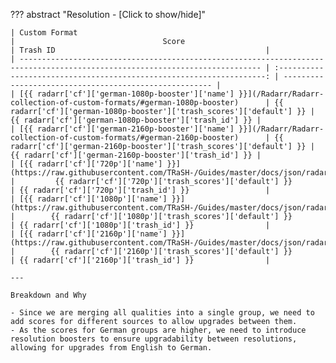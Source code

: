 <!-- markdownlint-disable MD041-->
??? abstract "Resolution - [Click to show/hide]"

    | Custom Format                                                                                                                |                                 Score                                 | Trash ID                                               |
    | ---------------------------------------------------------------------------------------------------------------------------- | :-------------------------------------------------------------------: | ------------------------------------------------------ |
    | [{{ radarr['cf']['german-1080p-booster']['name'] }}](/Radarr/Radarr-collection-of-custom-formats/#german-1080p-booster)      | {{ radarr['cf']['german-1080p-booster']['trash_scores']['default'] }} | {{ radarr['cf']['german-1080p-booster']['trash_id'] }} |
    | [{{ radarr['cf']['german-2160p-booster']['name'] }}](/Radarr/Radarr-collection-of-custom-formats/#german-2160p-booster)      | {{ radarr['cf']['german-2160p-booster']['trash_scores']['default'] }} | {{ radarr['cf']['german-2160p-booster']['trash_id'] }} |
    | [{{ radarr['cf']['720p']['name'] }}](https://raw.githubusercontent.com/TRaSH-/Guides/master/docs/json/radarr/cf/720p.json)   |         {{ radarr['cf']['720p']['trash_scores']['default'] }}         | {{ radarr['cf']['720p']['trash_id'] }}                 |
    | [{{ radarr['cf']['1080p']['name'] }}](https://raw.githubusercontent.com/TRaSH-/Guides/master/docs/json/radarr/cf/1080p.json) |        {{ radarr['cf']['1080p']['trash_scores']['default'] }}         | {{ radarr['cf']['1080p']['trash_id'] }}                |
    | [{{ radarr['cf']['2160p']['name'] }}](https://raw.githubusercontent.com/TRaSH-/Guides/master/docs/json/radarr/cf/2160p.json) |        {{ radarr['cf']['2160p']['trash_scores']['default'] }}         | {{ radarr['cf']['2160p']['trash_id'] }}                |

    ---

    Breakdown and Why

    - Since we are merging all qualities into a single group, we need to add scores for different sources to allow upgrades between them.
    - As the scores for German groups are higher, we need to introduce resolution boosters to ensure upgradability between resolutions, allowing for upgrades from English to German.
<!-- markdownlint-enable MD041-->
